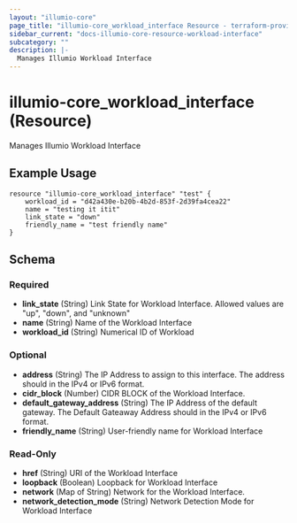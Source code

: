 ```yaml
---
layout: "illumio-core"
page_title: "illumio-core_workload_interface Resource - terraform-provider-illumio-core"
sidebar_current: "docs-illumio-core-resource-workload-interface"
subcategory: ""
description: |-
  Manages Illumio Workload Interface
---
```


# illumio-core_workload_interface (Resource)

Manages Illumio Workload Interface


Example Usage
------------

```hcl
resource "illumio-core_workload_interface" "test" {
    workload_id = "d42a430e-b20b-4b2d-853f-2d39fa4cea22"
    name = "testing it itit"
    link_state = "down"
    friendly_name = "test friendly name"
}
```

## Schema

### Required

- **link_state** (String) Link State for Workload Interface. Allowed values are "up", "down", and "unknown"
- **name** (String) Name of the Workload Interface
- **workload_id** (String) Numerical ID of Workload

### Optional

- **address** (String) The IP Address to assign to this interface. The address should in the IPv4 or IPv6 format.
- **cidr_block** (Number) CIDR BLOCK of the Workload Interface.
- **default_gateway_address** (String) The IP Address of the default gateway. The Default Gateaway Address should in the IPv4 or IPv6 format.
- **friendly_name** (String) User-friendly name for Workload Interface

### Read-Only

- **href** (String) URI of the Workload Interface
- **loopback** (Boolean) Loopback for Workload Interface
- **network** (Map of String) Network for the Workload Interface.
- **network_detection_mode** (String) Network Detection Mode for Workload Interface


